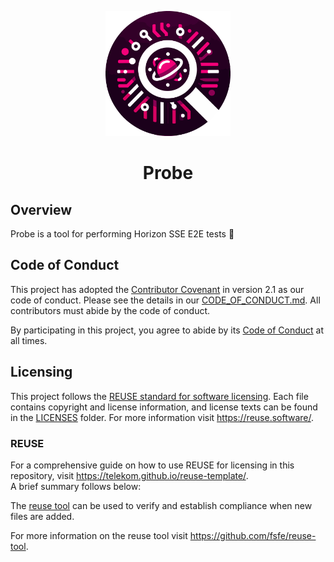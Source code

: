 <!--
SPDX-FileCopyrightText: 2023 Deutsche Telekom AG

SPDX-License-Identifier: CC0-1.0    
-->

<p align="center">
  <img src="./docs/img/probe_logo.png" alt="Vortex logo" width="200px" height="200px">
  <h1 align="center">Probe</h1>
</p>

## Overview
Probe is a tool for performing Horizon SSE E2E tests 📡 

## Code of Conduct
This project has adopted the [Contributor Covenant](https://www.contributor-covenant.org/) in version 2.1 as our code of conduct. Please see the details in our [CODE_OF_CONDUCT.md](CODE_OF_CONDUCT.md). All contributors must abide by the code of conduct.

By participating in this project, you agree to abide by its [Code of Conduct](./CODE_OF_CONDUCT.md) at all times.

## Licensing
This project follows the [REUSE standard for software licensing](https://reuse.software/).
Each file contains copyright and license information, and license texts can be found in the [LICENSES](./LICENSES) folder. For more information visit https://reuse.software/.

### REUSE
For a comprehensive guide on how to use REUSE for licensing in this repository, visit https://telekom.github.io/reuse-template/.   
A brief summary follows below:

The [reuse tool](https://github.com/fsfe/reuse-tool) can be used to verify and establish compliance when new files are added. 

For more information on the reuse tool visit https://github.com/fsfe/reuse-tool.